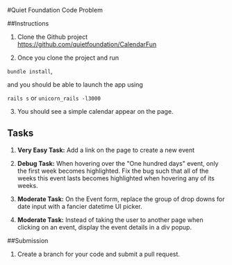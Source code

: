 #Quiet Foundation Code Problem

##Instructions

1. Clone the Github project https://github.com/quietfoundation/CalendarFun

2. Once you clone the project and run 
  
  ```bundle install```,
  
  and you should be able to launch the app using 
  
  ```rails s``` or ```unicorn_rails -l3000```

3. You should see a simple calendar appear on the page.

## Tasks
1. **Very Easy Task:** Add a link on the page to create a new event

2. **Debug Task:** When hovering over the "One hundred days" event, only the first week becomes highlighted.  Fix the bug such that all of the weeks this event lasts becomes highlighted when hovering any of its weeks.

3. **Moderate Task:** On the Event form, replace the group of drop downs for date input with a fancier datetime UI picker.

4. **Moderate Task:** Instead of taking the user to another page when clicking on an event, display the event details in a div popup.  

##Submission
1. Create a branch for your code and submit a pull request.